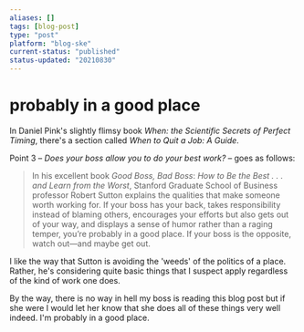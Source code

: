 ```yaml
---
aliases: []
tags: [blog-post]
type: "post"
platform: "blog-ske"
current-status: "published"
status-updated: "20210830"
---
```


# probably in a good place

In Daniel Pink's slightly flimsy book _When: the Scientific Secrets of Perfect Timing_, there's a section called _When to Quit a Job: A Guide_. 

Point 3 – _Does your boss allow you to do your best work?_  – goes as follows:

> In his excellent book _Good Boss, Bad Boss_: _How to Be the Best . . . and Learn from the Worst_, Stanford Graduate School of Business professor Robert Sutton explains the qualities that make someone worth working for. If your boss has your back, takes responsibility instead of blaming others, encourages your efforts but also gets out of your way, and displays a sense of humor rather than a raging temper, you’re probably in a good place. If your boss is the opposite, watch out—and maybe get out.

I like the way that Sutton is avoiding the 'weeds' of the politics of a place. Rather, he's considering quite basic things that I suspect apply regardless of the kind of work one does. 

By the way, there is no way in hell my boss is reading this blog post but if she were I would let her know that she does all of these things very well indeed. I'm probably in a good place.



